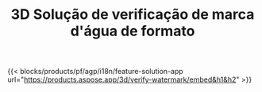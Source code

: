 ﻿---
title: 3D Solução de verificação de marca d'água de formato 
weight: 7730
url: /pt/verify-watermark
limit: 
description: Verifique a marca d'água cega do seu arquivo 3D.
---
{{< blocks/products/pf/agp/i18n/feature-solution-app url="https://products.aspose.app/3d/verify-watermark/embed&h1&h2" >}}
